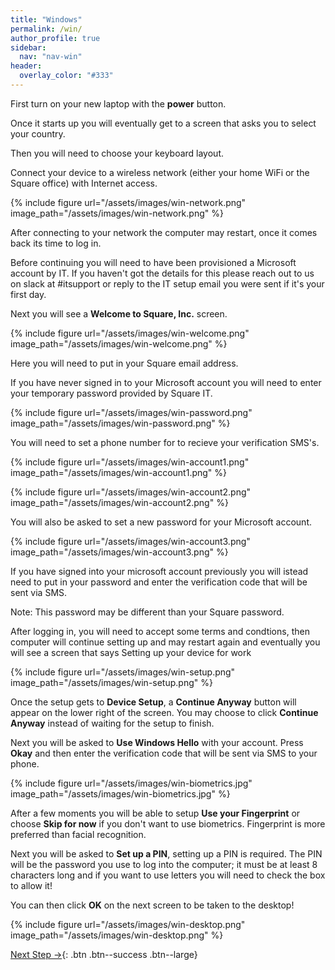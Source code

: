 ```yaml
---
title: "Windows"
permalink: /win/
author_profile: true
sidebar:
  nav: "nav-win"
header:
  overlay_color: "#333"
---
```


First turn on your new laptop with the __power__ button.

Once it starts up you will eventually get to a screen that asks you to select your country.

Then you will need to choose your keyboard layout.

Connect your device to a wireless network (either your home WiFi or the Square office) with Internet access.

{% include figure url="/assets/images/win-network.png" image_path="/assets/images/win-network.png" %}

After connecting to your network the computer may restart, once it comes back its time to log in.

Before continuing you will need to have been provisioned a Microsoft account by IT. If you haven't got the details for this please reach out to us on slack at #itsupport or reply to the IT setup email you were sent if it's your first day.

Next you will see a __Welcome to Square, Inc.__ screen.

{% include figure url="/assets/images/win-welcome.png" image_path="/assets/images/win-welcome.png" %}

Here you will need to put in your Square email address. 

If you have never signed in to your Microsoft account you will need to enter your temporary password provided by Square IT. 

{% include figure url="/assets/images/win-password.png" image_path="/assets/images/win-password.png" %}

You will need to set a phone number for to recieve your verification SMS's.

{% include figure url="/assets/images/win-account1.png" image_path="/assets/images/win-account1.png" %}

{% include figure url="/assets/images/win-account2.png" image_path="/assets/images/win-account2.png" %}

You will also be asked to set a new password for your Microsoft account.

{% include figure url="/assets/images/win-account3.png" image_path="/assets/images/win-account3.png" %}

If you have signed into your microsoft account previously you will istead need to put in your password and enter the verification code that will be sent via SMS.

Note: This password may be different than your Square password.

After logging in, you will need to accept some terms and condtions, then computer will continue setting up and may restart again and eventually you will see a screen that says Setting up your device for work

{% include figure url="/assets/images/win-setup.png" image_path="/assets/images/win-setup.png" %}

Once the setup gets to __Device Setup__, a __Continue Anyway__ button will appear on the lower right of the screen. You may choose to click __Continue Anyway__ instead of waiting for the setup to finish.

Next you will be asked to __Use Windows Hello__ with your account. Press __Okay__ and then enter the verification code that will be sent via SMS to your phone.

{% include figure url="/assets/images/win-biometrics.jpg" image_path="/assets/images/win-biometrics.jpg" %}

After a few moments you will be able to setup __Use your Fingerprint__ or choose __Skip for now__ if you don't want to use biometrics. Fingerprint is more preferred than facial recognition.

Next you will be asked to __Set up a PIN__, setting up a PIN is required. The PIN will be the password you use to log into the computer; it must be at least 8 characters long and if you want to use letters you will need to check the box to allow it!

You can then click __OK__ on the next screen to be taken to the desktop!

{% include figure url="/assets/images/win-desktop.png" image_path="/assets/images/win-desktop.png" %}

[Next Step &rarr;](/win-chrome){: .btn .btn--success .btn--large}
